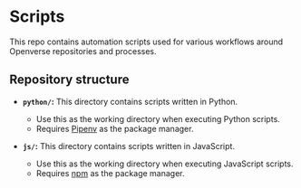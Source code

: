 # Scripts

This repo contains automation scripts used for various workflows around 
Openverse repositories and processes.

## Repository structure

- **`python/`:** This directory contains scripts written in Python.  
  - Use this as the working directory when executing Python scripts.
  - Requires [Pipenv](https://pipenv.pypa.io) as the package manager.
  
- **`js/`:** This directory contains scripts written in JavaScript.  
  - Use this as the working directory when executing JavaScript scripts.
  - Requires [npm](https://www.npmjs.com) as the package manager.